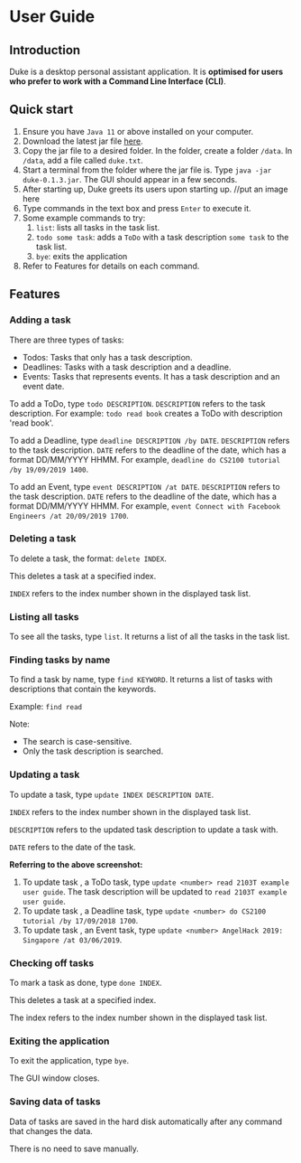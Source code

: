 # User Guide
## Introduction
Duke is a desktop personal assistant application. It is **optimised for users who prefer to work
with a Command Line Interface (CLI)**.

## Quick start
1. Ensure you have `Java 11` or above installed on your computer.
2. Download the latest jar file [here](https://github.com/C-likethis123/duke/releases/tag/A-Release).
3. Copy the jar file to a desired folder. In the folder, create a folder `/data`. In `/data`, add a file called `duke.txt`.
3. Start a terminal from the folder where the jar file is. Type `java -jar duke-0.1.3.jar`. The GUI should appear in a few seconds.
4. After starting up, Duke greets its users upon starting up.
//put an image here
5. Type commands in the text box and press `Enter` to execute it.
6. Some example commands to try:
    1. `list`: lists all tasks in the task list.
    2. `todo some task`: adds a `ToDo` with a task description `some task` to the task list.
    3. `bye`: exits the application
7. Refer to Features for details on each command.    
     
## Features 

### Adding a task 
There are three types of tasks:
* Todos: Tasks that only has a task description.
* Deadlines: Tasks with a task description and a deadline.
* Events: Tasks that represents events. It has a task description and an event date.

To add a ToDo, type `todo DESCRIPTION`. 
`DESCRIPTION` refers to the task description. 
For example:   `todo read book` creates a ToDo with description 'read book'.


To add a Deadline, type `deadline DESCRIPTION /by DATE`.
`DESCRIPTION` refers to the task description. 
`DATE` refers to the deadline of the date, which has a format DD/MM/YYYY HHMM.
For example, `deadline do CS2100 tutorial /by 19/09/2019 1400`.

To add an Event, type `event DESCRIPTION /at DATE`.
`DESCRIPTION` refers to the task description. 
`DATE` refers to the deadline of the date, which has a format DD/MM/YYYY HHMM.
For example, `event Connect with Facebook Engineers /at 20/09/2019 1700`.

### Deleting a task
To delete a task, the format: `delete INDEX`.

This deletes a task at a specified index. 

`INDEX` refers to the index number shown in the displayed task list.

### Listing all tasks
To see all the tasks, type `list`. 
It returns a list of all the tasks in the task list.

### Finding tasks by name
To find a task by name, type `find KEYWORD`.
It returns a list of tasks with descriptions that contain the keywords.

Example:
`find read`


Note: 
* The search is case-sensitive.
* Only the task description is searched.

### Updating a task
To update a task, type `update INDEX DESCRIPTION DATE`.

`INDEX` refers to the index number shown in the displayed task list.

`DESCRIPTION` refers to the updated task description to update 
a task with. 

`DATE` refers to the date of the task.

**Referring to the above screenshot:**

1. To update task <number>, a ToDo task, type `update <number> read 2103T example user guide`.
The task description will be updated to `read 2103T example user guide`.
2. To update task <number>, a Deadline task, type `update <number> do CS2100 tutorial /by 17/09/2018 1700`.
3. To update task <number>, an Event task, type `update <number> AngelHack 2019: Singapore /at 03/06/2019`.

### Checking off tasks
To mark a task as done, type `done INDEX`. 

This deletes a task at a specified index. 

The index refers to the index number shown in the displayed task list.

### Exiting the application
To exit the application, type `bye`.

The GUI window closes. 

### Saving data of tasks
Data of tasks are saved in the hard disk automatically after any 
command that changes the data. 

There is no need to save manually. 

